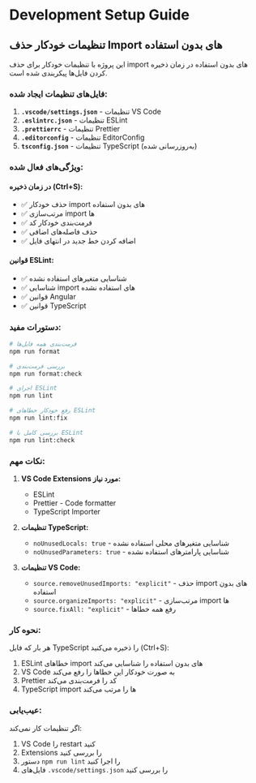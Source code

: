 # Development Setup Guide

## تنظیمات خودکار حذف Import های بدون استفاده

این پروژه با تنظیمات خودکار برای حذف import های بدون استفاده در زمان ذخیره کردن فایل‌ها پیکربندی شده است.

### فایل‌های تنظیمات ایجاد شده:

1. **`.vscode/settings.json`** - تنظیمات VS Code
2. **`.eslintrc.json`** - تنظیمات ESLint
3. **`.prettierrc`** - تنظیمات Prettier
4. **`.editorconfig`** - تنظیمات EditorConfig
5. **`tsconfig.json`** - تنظیمات TypeScript (به‌روزرسانی شده)

### ویژگی‌های فعال شده:

#### در زمان ذخیره (Ctrl+S):

- ✅ حذف خودکار import های بدون استفاده
- ✅ مرتب‌سازی import ها
- ✅ فرمت‌بندی خودکار کد
- ✅ حذف فاصله‌های اضافی
- ✅ اضافه کردن خط جدید در انتهای فایل

#### قوانین ESLint:

- ✅ شناسایی متغیرهای استفاده نشده
- ✅ شناسایی import های استفاده نشده
- ✅ قوانین Angular
- ✅ قوانین TypeScript

### دستورات مفید:

```bash
# فرمت‌بندی همه فایل‌ها
npm run format

# بررسی فرمت‌بندی
npm run format:check

# اجرای ESLint
npm run lint

# رفع خودکار خطاهای ESLint
npm run lint:fix

# بررسی کامل با ESLint
npm run lint:check
```

### نکات مهم:

1. **VS Code Extensions مورد نیاز:**
   - ESLint
   - Prettier - Code formatter
   - TypeScript Importer

2. **تنظیمات TypeScript:**
   - `noUnusedLocals: true` - شناسایی متغیرهای محلی استفاده نشده
   - `noUnusedParameters: true` - شناسایی پارامترهای استفاده نشده

3. **تنظیمات VS Code:**
   - `source.removeUnusedImports: "explicit"` - حذف import های بدون استفاده
   - `source.organizeImports: "explicit"` - مرتب‌سازی import ها
   - `source.fixAll: "explicit"` - رفع همه خطاها

### نحوه کار:

هر بار که فایل TypeScript را ذخیره می‌کنید (Ctrl+S):

1. ESLint خطاهای import های بدون استفاده را شناسایی می‌کند
2. VS Code به صورت خودکار این خطاها را رفع می‌کند
3. Prettier کد را فرمت‌بندی می‌کند
4. TypeScript import ها را مرتب می‌کند

### عیب‌یابی:

اگر تنظیمات کار نمی‌کند:

1. VS Code را restart کنید
2. Extensions را بررسی کنید
3. دستور `npm run lint` را اجرا کنید
4. فایل‌های `.vscode/settings.json` را بررسی کنید
